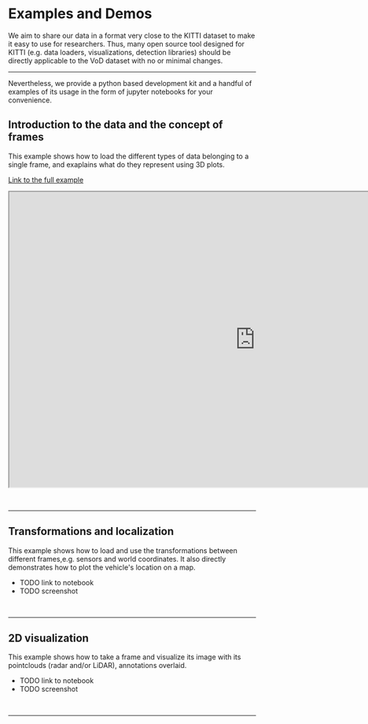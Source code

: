 # Examples and Demos

We aim to share our data in a format very close to the KITTI dataset to make it easy to use for researchers.
Thus, many open source tool designed for KITTI (e.g. data loaders, visualizations, detection libraries) should be directly applicable to the VoD dataset with no or minimal changes. 
<br>

---

Nevertheless, we provide a python based development kit and a handful of examples of its usage in the form of jupyter notebooks for your convenience.

## Introduction to the data and the concept of frames
This example shows how to load the different types of data belonging to a single frame, and exaplains what do they represent using 3D plots.
  <p><a href=[https://github.com/tudelft-iv/view-of-delft-dataset](https://tudelft-iv.github.io/view-of-delft-dataset/notebook_html/2_frame_transformations/2_frame_transformations.html)>Link to the full example</a></p>
  
  <p align="center"><iframe src="https://tudelft-iv.github.io/view-of-delft-dataset/notebook_html/1_frame_information/graphs/1_4.html" height="600" width="1000px"></iframe></p>

<br>

---

## Transformations and localization
This example shows how to load and use the transformations between different frames,e.g. sensors and world coordinates.
It also directly demonstrates how to plot the vehicle's location on a map.
- TODO link to notebook
- TODO screenshot
<br>

---

## 2D visualization
This example shows how to take a frame and visualize its image with its pointclouds (radar and/or LiDAR), annotations overlaid.
- TODO link to notebook
- TODO screenshot
<br>

---
